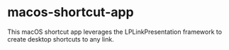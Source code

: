 # macos-shortcut-app
This macOS shortcut app leverages the LPLinkPresentation framework to create desktop shortcuts to any link.
